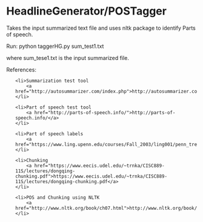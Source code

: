 # HeadlineGenerator/POSTagger

Takes the input summarized text file and uses nltk package to identify Parts of speech.

Run:
python taggerHG.py sum_test1.txt 

where sum_tese1.txt is the input summarized file.


References:
<ul>

	
	<li>Summarization test tool
		<a href="http://autosummarizer.com/index.php">http://autosummarizer.com/index.php</a>
	</li>
	
	<li>Part of speech test tool
		<a href="http://parts-of-speech.info/">http://parts-of-speech.info/</a>
	</li>

	<li>Part of speech labels
		<a href="https://www.ling.upenn.edu/courses/Fall_2003/ling001/penn_treebank_pos.html">https://www.ling.upenn.edu/courses/Fall_2003/ling001/penn_treebank_pos.html</a>
	</li>

	<li>Chunking
		<a href="https://www.eecis.udel.edu/~trnka/CISC889-11S/lectures/dongqing-chunking.pdf">https://www.eecis.udel.edu/~trnka/CISC889-11S/lectures/dongqing-chunking.pdf</a>
	</li>

	<li>POS and Chunking using NLTK
		<a href="http://www.nltk.org/book/ch07.html">http://www.nltk.org/book/ch07.html</a>
	</li>

	
</ul>
